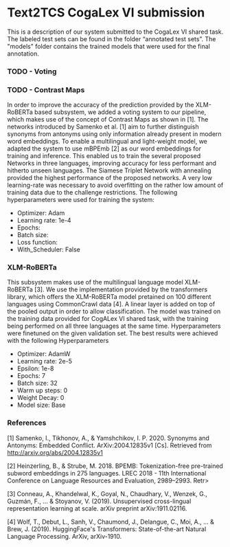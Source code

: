 # Text2TCS CogaLex VI submission

This is a description of our system submitted to the CogaLex VI shared task.
The labeled test sets can be found in the folder “annotated test sets”. The "models" folder contains the trained models that were used for the final annotation.

### TODO - Voting

### TODO - Contrast Maps 
In order to improve the accuracy of the prediction provided by the XLM-RoBERTa based subsystem, we added a voting system to our pipeline, which makes use of the concept of Contrast Maps as shown in [1]. 
The networks introduced by Samenko et al. [1] aim to further distinguish synonyms from antonyms using only information already present in modern word embeddings.
To enable a multilingual and light-weight model, we adapted the system to use mBPEmb [2] as our word embeddings for training and inference. This enabled us to train the several proposed Networks in three languages, improving accuracy for less performant and hitherto unseen languages.
The Siamese Triplet Network with annealing provided the highest performance of the proposed networks. 
A very low learning-rate was necessary to avoid overfitting on the rather low amount of training data due to the challenge restrictions. The following hyperparameters were used for training the system:
-	Optimizer: Adam
-	Learning rate: 1e-4
-	Epochs:
-	Batch size:
-	Loss function:
-	With_Scheduler: False


### XLM-RoBERTa 

This subsystem makes use of the multilingual language model XLM-RoBERTa [3]. We use the implementation provided by the transformers library, which offers the XLM-RoBERTa model pretained on 100 different languages using CommonCrawl data [4]. A linear layer is added on top of the pooled output in order to allow classification. 
The model was trained on the training data provided for CogALex VI shared task, with the training being performed on all three languages at the same time. Hyperparameters were finetuned on the given validation set. The best results were achieved with the following Hyperparameters
-	Optimizer: AdamW
-	Learning rate: 2e-5
-	Epsilon: 1e-8
-	Epochs: 7
-	Batch size: 32
-	Warm up steps: 0
-	Weight Decay: 0
- 	Model size: Base   

### References
[1] Samenko, I., Tikhonov, A., & Yamshchikov, I. P. 2020. Synonyms and Antonyms: Embedded Conflict. ArXiv:2004.12835v1 [Cs]. Retrieved from http://arxiv.org/abs/2004.12835v1

[2] Heinzerling, B., & Strube, M. 2018. BPEMB: Tokenization-free pre-trained subword embeddings in 275 languages. LREC 2018 - 11th International Conference on Language Resources and Evaluation, 2989–2993. Retr>

[3] Conneau, A., Khandelwal, K., Goyal, N., Chaudhary, V., Wenzek, G., Guzmán, F., ... & Stoyanov, V. (2019). Unsupervised cross-lingual representation learning at scale. arXiv preprint arXiv:1911.02116.

[4] Wolf, T., Debut, L., Sanh, V., Chaumond, J., Delangue, C., Moi, A., ... & Brew, J. (2019). HuggingFace's Transformers: State-of-the-art Natural Language Processing. ArXiv, arXiv-1910.
